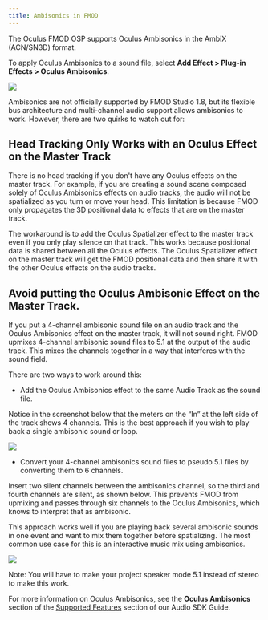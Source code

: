 ```yaml
---
title: Ambisonics in FMOD
---
```


The Oculus FMOD OSP supports Oculus Ambisonics in the AmbiX (ACN/SN3D) format.

To apply Oculus Ambisonics to a sound file, select **Add Effect &gt; Plug-in Effects &gt; Oculus Ambisonics**.

![](/images/documentationaudiosdklatestconceptsosp-fmod-ambisonics-0.png)

Ambisonics are not officially supported by FMOD Studio 1.8, but its flexible bus architecture and multi-channel audio support allows ambisonics to work. However, there are two quirks to watch out for:

## Head Tracking Only Works with an Oculus Effect on the Master Track

There is no head tracking if you don't have any Oculus effects on the master track. For example, if you are creating a sound scene composed solely of Oculus Ambisonics effects on audio tracks, the audio will not be spatialized as you turn or move your head. This limitation is because FMOD only propagates the 3D positional data to effects that are on the master track.

The workaround is to add the Oculus Spatializer effect to the master track even if you only play silence on that track. This works because positional data is shared between all the Oculus effects. The Oculus Spatializer effect on the master track will get the FMOD positional data and then share it with the other Oculus effects on the audio tracks.

## Avoid putting the Oculus Ambisonic Effect on the Master Track.

If you put a 4-channel ambisonic sound file on an audio track and the Oculus Ambisonics effect on the master track, it will not sound right. FMOD upmixes 4-channel ambisonic sound files to 5.1 at the output of the audio track. This mixes the channels together in a way that interferes with the sound field. 

There are two ways to work around this:

* Add the Oculus Ambisonics effect to the same Audio Track as the sound file.

Notice in the screenshot below that the meters on the “In” at the left side of the track shows 4 channels. This is the best approach if you wish to play back a single ambisonic sound or loop.

![](/images/documentationaudiosdklatestconceptsosp-fmod-ambisonics-1.png)


* Convert your 4-channel ambisonics sound files to pseudo 5.1 files by converting them to 6 channels.

Insert two silent channels between the ambisonics channel, so the third and fourth channels are silent, as shown below. This prevents FMOD from upmixing and passes through six channels to the Oculus Ambisonics, which knows to interpret that as ambisonic.

This approach works well if you are playing back several ambisonic sounds in one event and want to mix them together before spatializing. The most common use case for this is an interactive music mix using ambisonics.

![](/images/documentationaudiosdklatestconceptsosp-fmod-ambisonics-2.png)

Note: You will have to make your project speaker mode 5.1 instead of stereo to make this work.


For more information on Oculus Ambisonics, see the **Oculus Ambisonics** section of the [Supported Features](/documentation/audiosdk/latest/concepts/audiosdk-features/#audiosdk-features-supported) section of our Audio SDK Guide.
